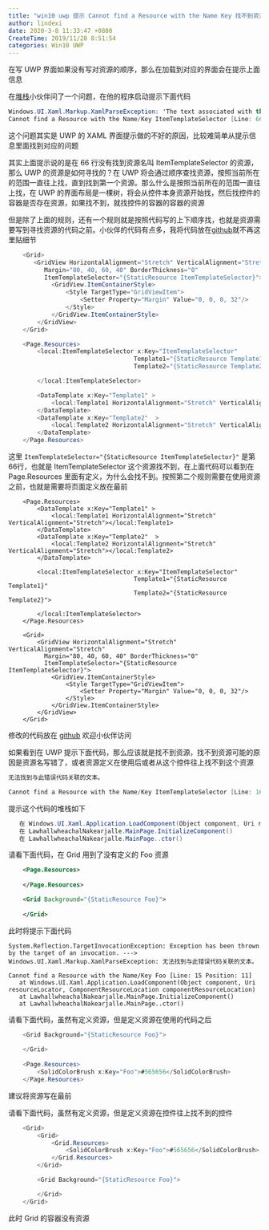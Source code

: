 ```yaml
---
title: "win10 uwp 提示 Cannot find a Resource with the Name Key 找不到资源"
author: lindexi
date: 2020-3-8 11:33:47 +0800
CreateTime: 2019/11/28 8:51:54
categories: Win10 UWP
---
```


在写 UWP 界面如果没有写对资源的顺序，那么在加载到对应的界面会在提示上面信息

<!--more-->


<!-- CreateTime:2019/11/28 8:51:54 -->

<!-- csdn -->

在[堆栈](https://stackoverflow.com/q/59073577/6116637)小伙伴问了一个问题，在他的程序启动提示下面代码

```csharp
Windows.UI.Xaml.Markup.XamlParseException: 'The text associated with this error code could not be found.
Cannot find a Resource with the Name/Key ItemTemplateSelector [Line: 66 Position: 19]'
```

这个问题其实是 UWP 的 XAML 界面提示做的不好的原因，比较难简单从提示信息里面找到对应的问题

其实上面提示说的是在 66 行没有找到资源名叫 ItemTemplateSelector 的资源，那么 UWP 的资源是如何寻找的？在 UWP 将会通过顺序查找资源，按照当前所在的范围一直往上找，直到找到第一个资源。那么什么是按照当前所在的范围一直往上找，在 UWP 的界面布局是一棵树，将会从控件本身资源开始找，然后找控件的容器是否存在资源，如果找不到，就找控件的容器的容器的资源

但是除了上面的规则，还有一个规则就是按照代码写的上下顺序找，也就是资源需要写到寻找资源的代码之前。小伙伴的代码有点多，我将代码放在[github](https://github.com/lindexi/lindexi_gd/tree/b2f8e1c8ddb5a2d2643a3e97b27140de1da7304e/LawhallwheachalNakearjalle)就不再这里贴细节

```csharp
    <Grid>
       <GridView HorizontalAlignment="Stretch" VerticalAlignment="Stretch"
          Margin="80, 40, 60, 40" BorderThickness="0"
          ItemTemplateSelector="{StaticResource ItemTemplateSelector}">
            <GridView.ItemContainerStyle>
                <Style TargetType="GridViewItem">
                    <Setter Property="Margin" Value="0, 0, 0, 32"/>
                </Style>
            </GridView.ItemContainerStyle>
        </GridView>
    </Grid>

    <Page.Resources>
        <local:ItemTemplateSelector x:Key="ItemTemplateSelector"
                                   Template1="{StaticResource Template1}"
                                   Template2="{StaticResource Template2}">

        </local:ItemTemplateSelector>

        <DataTemplate x:Key="Template1" >
            <local:Template1 HorizontalAlignment="Stretch" VerticalAlignment="Stretch"></local:Template1>
        </DataTemplate>
        <DataTemplate x:Key="Template2"  >
            <local:Template2 HorizontalAlignment="Stretch" VerticalAlignment="Stretch"></local:Template2>
        </DataTemplate>
    </Page.Resources>
```

这里 `ItemTemplateSelector="{StaticResource ItemTemplateSelector}"` 是第66行，也就是 ItemTemplateSelector 这个资源找不到，在上面代码可以看到在 Page.Resources 里面有定义，为什么会找不到。按照第二个规则需要在使用资源之前，也就是需要将页面定义放在最前

```
    <Page.Resources>
        <DataTemplate x:Key="Template1" >
            <local:Template1 HorizontalAlignment="Stretch" VerticalAlignment="Stretch"></local:Template1>
        </DataTemplate>
        <DataTemplate x:Key="Template2"  >
            <local:Template2 HorizontalAlignment="Stretch" VerticalAlignment="Stretch"></local:Template2>
        </DataTemplate>

        <local:ItemTemplateSelector x:Key="ItemTemplateSelector"
                                   Template1="{StaticResource Template1}"
                                   Template2="{StaticResource Template2}">

        </local:ItemTemplateSelector>
    </Page.Resources>

    <Grid>
        <GridView HorizontalAlignment="Stretch" VerticalAlignment="Stretch"
          Margin="80, 40, 60, 40" BorderThickness="0"
          ItemTemplateSelector="{StaticResource ItemTemplateSelector}">
            <GridView.ItemContainerStyle>
                <Style TargetType="GridViewItem">
                    <Setter Property="Margin" Value="0, 0, 0, 32"/>
                </Style>
            </GridView.ItemContainerStyle>
        </GridView>
    </Grid>
```

修改的代码放在 [github](https://github.com/lindexi/lindexi_gd/commit/ca49c76909fca81fb6518247a732219bb5f0d9a6) 欢迎小伙伴访问

如果看到在 UWP 提示下面代码，那么应该就是找不到资源，找不到资源可能的原因是资源名写错了，或者资源定义在使用后或者从这个控件往上找不到这个资源

```csharp
无法找到与此错误代码关联的文本。

Cannot find a Resource with the Name/Key ItemTemplateSelector [Line: 16 Position: 11]
```

提示这个代码的堆栈如下

```csharp
   在 Windows.UI.Xaml.Application.LoadComponent(Object component, Uri resourceLocator, ComponentResourceLocation componentResourceLocation)
   在 LawhallwheachalNakearjalle.MainPage.InitializeComponent()
   在 LawhallwheachalNakearjalle.MainPage..ctor() 
```

请看下面代码，在 Grid 用到了没有定义的 Foo 资源

```xml
    <Page.Resources>
     
    </Page.Resources>

    <Grid Background="{StaticResource Foo}">
     
    </Grid>
```

此时将提示下面代码

```
System.Reflection.TargetInvocationException: Exception has been thrown by the target of an invocation. ---> Windows.UI.Xaml.Markup.XamlParseException: 无法找到与此错误代码关联的文本。

Cannot find a Resource with the Name/Key Foo [Line: 15 Position: 11]
   at Windows.UI.Xaml.Application.LoadComponent(Object component, Uri resourceLocator, ComponentResourceLocation componentResourceLocation)
   at LawhallwheachalNakearjalle.MainPage.InitializeComponent()
   at LawhallwheachalNakearjalle.MainPage..ctor()
```

请看下面代码，虽然有定义资源，但是定义资源在使用的代码之后

```csharp
    <Grid Background="{StaticResource Foo}">
     
    </Grid>
    
    <Page.Resources>
        <SolidColorBrush x:Key="Foo">#565656</SolidColorBrush>
    </Page.Resources>
```

建议将资源写在最前

请看下面代码，虽然有定义资源，但是定义资源在控件往上找不到的控件

```csharp
    <Grid>
        <Grid>
            <Grid.Resources>
                <SolidColorBrush x:Key="Foo">#565656</SolidColorBrush>
            </Grid.Resources>
        </Grid>

        <Grid Background="{StaticResource Foo}">

        </Grid>
    </Grid>
```

此时 Grid 的容器没有资源

